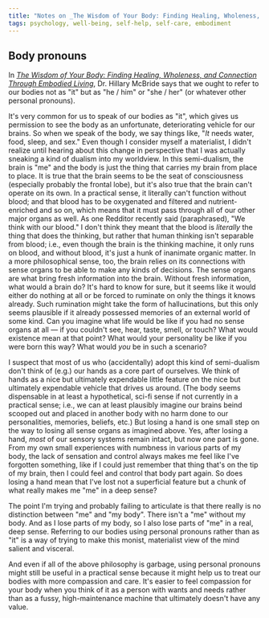 ```yaml
---
title: "Notes on _The Wisdom of Your Body: Finding Healing, Wholeness, and Connection Through Embodied Living_ by Hillary McBride"
tags: psychology, well-being, self-help, self-care, embodiment
---
```


## Body pronouns

In [_The Wisdom of Your Body: Finding Healing, Wholeness, and Connection Through Embodied Living_](https://bookshop.org/p/books/the-wisdom-of-your-body-finding-healing-wholeness-and-connection-through-embodied-living-hillary-l-mcbride/16458447?ean=9781587435522), Dr. Hillary McBride says that we ought to refer to our bodies not as "it" but as "he / him" or "she / her" (or whatever other personal pronouns).

It's very common for us to speak of our bodies as "it", which gives us permission to see the body as an unfortunate, deteriorating vehicle for our brains. So when we speak of the body, we say things like, "_It_ needs water, food, sleep, and sex." Even though I consider myself a materialist, I didn't realize until hearing about this change in perspective that I was actually sneaking a kind of dualism into my worldview. In this semi-dualism, the brain is "me" and the body is just the thing that carries my brain from place to place. It is true that the brain seems to be the seat of consciousness (especially probably the frontal lobe), but it's also true that the brain can't operate on its own. In a practical sense, it literally can't function without blood; and that blood has to be oxygenated and filtered and nutrient-enriched and so on, which means that it must pass through all of our other major organs as well. As one Redditor recently said (paraphrased), "We think with our blood." I don't think they meant that the blood is _literally_ the thing that does the thinking, but rather that human thinking isn't separable from blood; i.e., even though the brain is the thinking machine, it only runs on blood, and without blood, it's just a hunk of inanimate organic matter. In a more philosophical sense, too, the brain relies on its connections with sense organs to be able to make any kinds of decisions. The sense organs are what bring fresh information into the brain. Without fresh information, what would a brain do? It's hard to know for sure, but it seems like it would either do nothing at all or be forced to ruminate on only the things it knows already. Such rumination might take the form of hallucinations, but this only seems plausible if it already possessed memories of an external world of some kind. Can you imagine what life would be like if you had no sense organs at all — if you couldn't see, hear, taste, smell, or touch? What would existence mean at that point? What would your personality be like if you were born this way? What would _you_ be in such a scenario?

I suspect that most of us who (accidentally) adopt this kind of semi-dualism don't think of (e.g.) our hands as a core part of ourselves. We think of hands as a nice but ultimately expendable little feature on the nice but ultimately expendable vehicle that drives us around. (The body seems dispensable in at least a hypothetical, sci-fi sense if not currently in a practical sense; i.e., we can at least plausibly imagine our brains beind scooped out and placed in another body with no harm done to our personalities, memories, beliefs, etc.) But losing a hand is one small step on the way to losing all sense organs as imagined above. Yes, after losing a hand, _most_ of our sensory systems remain intact, but now one part is gone. From my own small experiences with numbness in various parts of my body, the lack of sensation and control always makes me feel like I've forgotten something, like if I could just remember that thing that's on the tip of my brain, then I could feel and control that body part again. So does losing a hand mean that I've lost not a superficial feature but a chunk of what really makes me "me" in a deep sense?

The point I'm trying and probably failing to articulate is that there really is no distinction between "me" and "my body". There isn't a "me" without my body. And as I lose parts of my body, so I also lose parts of "me" in a real, deep sense. Referring to our bodies using personal pronouns rather than as "it" is a way of trying to make this monist, materialist view of the mind salient and visceral.

And even if all of the above philosophy is garbage, using personal pronouns might still be useful in a practical sense because it might help us to treat our bodies with more compassion and care. It's easier to feel compassion for your body when you think of it as a person with wants and needs rather than as a fussy, high-maintenance machine that ultimately doesn't have any value.
